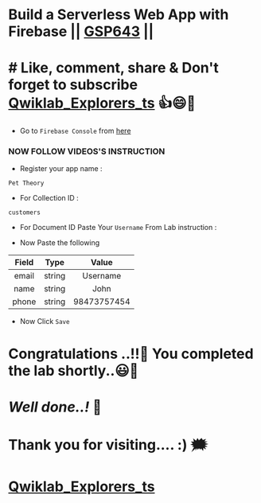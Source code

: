 # Build a Serverless Web App with Firebase || [GSP643](https://www.cloudskillsboost.google/focuses/8391?parent=catalog) ||

# # Like, comment, share & Don't forget to subscribe [Qwiklab_Explorers_ts](https://youtube.com/@titashshil?si=RgamNu1dc9jVIbJN) 👍😄🤝

* Go to `Firebase Console` from [here](https://console.firebase.google.com/)

### NOW FOLLOW VIDEOS'S INSTRUCTION

* Register your app name :

```
Pet Theory
```

* For Collection ID :

```
customers
```

* For Document ID Paste Your `Username` From Lab  instruction :

* Now Paste the following

| Field |  Type  | Value |
| :---: | :----: | :----: |
| email | string | Username |
| name  | string | John |
| phone | string | 98473757454 |

* Now Click `Save`
 

# Congratulations ..!!🎉  You completed the lab shortly..😃💯

# *Well done..!* 👏

# Thank you for visiting.... :) 🗯️

# [Qwiklab_Explorers_ts](https://youtube.com/@titashshil?si=RgamNu1dc9jVIbJN)
